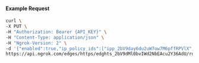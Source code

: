 <!-- Code generated for API Clients. DO NOT EDIT. -->

#### Example Request

```bash
curl \
-X PUT \
-H "Authorization: Bearer {API_KEY}" \
-H "Content-Type: application/json" \
-H "Ngrok-Version: 2" \
-d '{"enabled":true,"ip_policy_ids":["ipp_2bV9day6du2uW7ow7M6pffRPVlX","ipp_2bV9daXF2I9IIsU4puQS0HLL2OM"]}' \
https://api.ngrok.com/edges/https/edghts_2bV9dMl0bvIWd2NbEAcu2Y36AdU/routes/edghtsrt_2bV9dNGvERr1LuPNYhFzmdURTPT/ip_restriction
```

